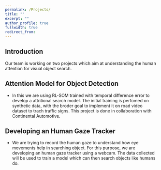 ```yaml
---
permalink: /Projects/
title: ""
excerpt: ""
author_profile: true
fullwidth: true
redirect_from: 
---
```

## Introduction
Our team is working on two projects which aim at understanding the human attention for visual object search. 
## Attention Model for Object Detection<br>
* In this we are using RL-SOM trained with temporal difference error to develop a attntional search model. The initial training is perfomed on synthetic data, with the broder goal to implement it on road video dataset to trach traffic signs. This project is done in collaboration with Continental Automotive.

## Developing an Human Gaze Tracker<br>
* We are trying to record the human gaze to understand how eye movements help in searching object. For this purpose, we are developing an human gaze tracker using a webcam. The data collected will be used to train a model which can then search objects like humans do.






